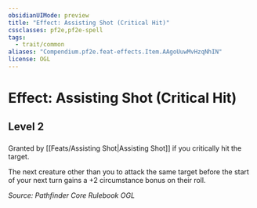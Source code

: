 ```yaml
---
obsidianUIMode: preview
title: "Effect: Assisting Shot (Critical Hit)"
cssclasses: pf2e,pf2e-spell
tags:
  - trait/common
aliases: "Compendium.pf2e.feat-effects.Item.AAgoUuwMvHzqNhIN"
license: OGL
---
```

# Effect: Assisting Shot (Critical Hit)
## Level 2
### 






Granted by [[Feats/Assisting Shot|Assisting Shot]] if you critically hit the target.

The next creature other than you to attack the same target before the start of your next turn gains a +2 circumstance bonus on their roll.

*Source: Pathfinder Core Rulebook*
*OGL*